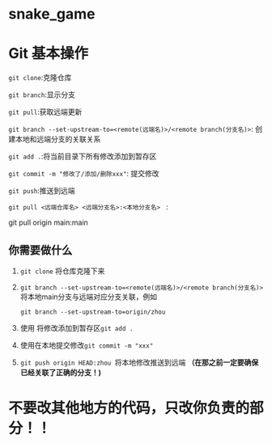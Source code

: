 # snake_game

# Git 基本操作

`git clone`:克隆仓库

`git branch`:显示分支

`git pull`:获取远端更新

`git branch --set-upstream-to=<remote(远端名)>/<remote branch(分支名)>`: 创建本地和远端分支的关联关系

`git add .`:将当前目录下所有修改添加到暂存区

`git commit -m "修改了/添加/删除xxx"`: 提交修改

`git push`:推送到远端

`git pull <远端仓库名> <远端分支名>:<本地分支名> ` :

git pull origin main:main

## 你需要做什么

1. `git clone` 将仓库克隆下来

2. `git branch --set-upstream-to=<remote(远端名)>/<remote branch(分支名)>` 将本地main分支与远端对应分支关联，例如

   ```
   git branch --set-upstream-to=origin/zhou
   ```

3. 使用 将修改添加到暂存区`git add .` 

4. 使用在本地提交修改`git commit -m "xxx"`

5. `git push origin HEAD:zhou `将本地修改推送到远端 **（在那之前一定要确保已经关联了正确的分支！)**

# 不要改其他地方的代码，只改你负责的部分！！
